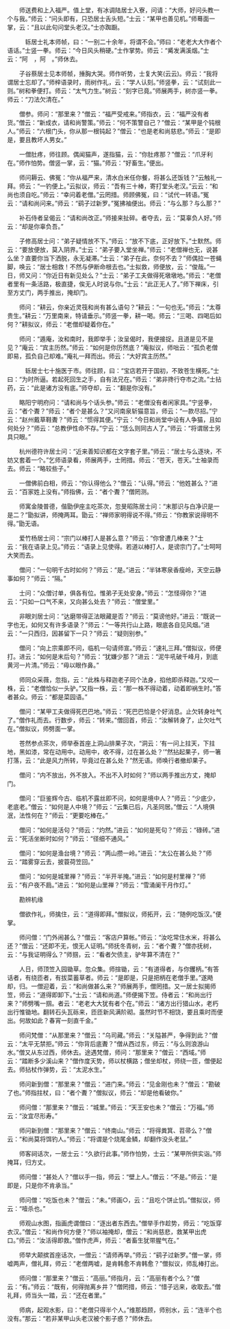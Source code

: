 <!-- { "loadSidebar": true } -->
　　师送费和上入福严。值上堂，有冰调陆居士入寮，问请：“大师，好问头教一个与我。”师云：“问头即有，只恐居士舌头短。”士云：“某甲也善见机。”师蓦面一掌，云：“且以此句问堂头老汉。”士亦踟蹰。

　　　轹居士礼本师帧，曰：“一别二十余年，将谓不会。”师曰：“老老大大作者个语话。”士竖一拳。师云：“今日风头稍硬。”士作掌势。师云：“觱发满溪烟。”士云：“阿　，阿　。”师休去。

　　子谷蔡居士见本师帧，捶胸大哭。师作听势，士复大笑(云云)。师云：“我将谓居士忘却了。”师梓语录时，雨树作礼，云：“学人认刻。”师竖拳，云：“试刻此一则。”树和拳便打。师云：“太气力生。”树云：“刻字已竟。”师展两手，树亦竖一拳。师云：“刀法欠清在。”

　　僧参。师问：“那里来？”僧云：“福严受戒来。”师指衣，云：“福严没有者货。”僧云：“新成衣，请和尚警策。”师云：“何不策警自己？”僧云：“某甲是个钝根人。”师云：“六根门头，你从那一根钝起？”僧云：“也是老和尚慈悲。”师云：“是即是，要且教坏人男女。”

　　一僧肚疼，师往顾。偶闻猫声，遂指猫，云：“你肚疼那？”僧云：“爪牙利在。”师作怕势。僧竖一掌，云：“猫。”师云：“好畜生。”便出。

　　师问耨云、佛冤：“你从福严来，清水白米任你餐，将甚么还饭钱？”云触礼一拜。师云：“一钓便上。”云拟议，师云：“吾有三十棒，寄打堂头老汉。”云云：“和尚也须自吃。”师云：“幸问着老僧。”云罔措。师顾佛冤，曰：“试代一转语。”冤云：“请和尚问来。”师云：“鹞子过新罗。”冤拂袖便出。师云：“与么那？与么那？”

　　补石侍者呈偈云：“请和尚改正。”师接来扯碎。者夺去，云：“莫辜负人好。”师云：“却是你辜负吾。”

　　子修高居士问：“弟子疑情放不下。”师云：“放不下底，正好放下。”士默然。师云：“要放便放，莫入阴界。”士云：“弟子要入堂坐禅。”师云：“老僧禅也无，说甚么坐？直要你当下洒脱，永无凝滞。”士云：“弟子在此，奈何不去？”师偶拉一苍蝇脚，唤云：“居士相救！不然与伊断命根去也。”士拟救，师便放，云：“俊哉。”一日，师又问：“你近日有新见处么？”士云：“弟子工夫做得死墩墩地。”师云：“老僧者里有一条活路，极直捷，俟无人时说与你。”士云：“此正无人了。”师下禅床，引至方丈门，两手推出，掩却门。

　　师问：“耕云，你亲近灵筏和尚有甚么语句？”耕云：“一句也无。”师云：“太尊贵生。”耕云：“万里南来，特请垂示。”师竖一拳，耕一喝。师云：“三喝、四喝后如何？”耕拟议，师云：“老僧却疑着你在。”

　　师问：“遁庵，汝和南时，我即举手；汝呈偈时，我便接捉。且道是见不是见？”庵云：“宾主历然。”师云：“如何是你历然底？”庵拟议，师咄云：“孤负老僧即易，孤负自己却难。”庵礼一拜而出。师云：“大好宾主历然。”

　　　轹居士七十施医于市。师往顾，曰：“宝店若开于国初，不致苍生横死。”士曰：“为时所逼。若起死回生之手，自有法兄在。”师云：“弟非搀行夺市之流。”士拈药，云：“此是诸方没有底。”师夺却，云：“翻是你没有。”

　　略阳宁明府问：“请和尚与个话头参。”师云：“老僧没有者闲家具。”宁竖拳，云：“者个聻？”师云：“者个是甚么？”又问南泉斩猫意旨，师云：“一款尽招。”宁云：“赵州戴草鞋聻？”师云：“惯得其便。”宁云：“今日和尚堂中设有人争猫，且如何处分？”师云：“总教伊性命不存。”宁云：“恁么则同古人了。”师云：“将谓居士另具只眼。”

　　杭州德符许居士问：“近来善知识都在文字套子里。”师云：“居士与么逐块，不妨又套着一个。”乞师语录看，师展两手，士罔措。师云：“苍天，苍天。”士袖录而去。师云：“略较些子。”

　　一僧佛前白相，师云：“你认得他么？”僧云：“认得。”师云：“他姓甚么？”进云：“百家姓上没有。”师指佛，云：“者个聻？”僧罔测。

　　师寓金陵普德，偕勖伊座主吃茶次，忽旻昭陈居士问：“末那识与白净识是一是二？”勖拟讲，师掩两耳。勖云：“禅师家明得说不得。”师云：“你教家说得明不得。”勖无语。

　　爱竹杨居士问：“宗门以棒打人是甚么意？”师云：“你曾遭几棒来？”士云：“我在语录上见。”师云：“语录上见使得。若道以棒打人，是谤宗门了。”士呵呵大笑而去。

　　僧问：“一句明千古时如何？”师云：“是。”进云：“半钵寒泉香瘦岭，天空云静事如何？”师云：“隔。”

　　士问：“众僧讨单，俱各有位。惟弟子无处安身。”师云：“怎怪得你？”进云：“只如一口气不来，又向甚么处去？”师云：“僧堂里。”

　　非眼刘居士问：“达磨带得正法眼藏是否？”师云：“莫谤他好。”进云：“既说一字也无，如何又有许多语录？”师云：“一等共行山上路，眼底各自见风烟。”进云：“一只西归，因甚留下一只？”师云：“疑则别参。”

　　僧问：“向上宗乘即不问，临机一句请师宣。”师云：“速礼三拜。”僧拟议，师便打。进云：“如何是末后句？”师云：“犹嫌少那？”进云：“泥牛吼破千峰月，到底黄河一片清。”师云：“毋以眼作鼻。”

　　师同众采薇，忽指，云：“此株与释迦老子同个法身，掐他即杀释迦。”又咬一株，云：“老僧恰似一头驴。”又指一株，云：“那一株不得动着，动着即祸生时。”答者甚众。师云：“都是菜园语。”

　　僧问：“某甲工夫做得死巴巴地。”师云：“死巴巴恰是个好消息。止欠转身吐气了。”僧作礼而去。行数步，师云：“转来。”僧回首，师云：“汝解转身了，止欠吐气在。”僧拟议，师劈面一掌。

　　苍然参点茶次，师举泰首座上洞山排果子次，“洞云：‘有一问上拄天，下拄地，黑如漆，常在动用中。动用中，收不得，过在甚么处？’”然拈起果子，师一箸打落，云：“此是风力所转，毕竟过在甚么处？”然无语。师唤行者撤却果子。

　　僧问：“内不放出，外不放入。不出不入时如何？”师以两手推出方丈，掩却门。

　　僧问：“巨鉴辉今古、临机不露丝即不问，如何是境中人？”师云：“少底少，老底老。”僧云：“如何是人中境？”师云：“云集已后，凡圣同居。”僧云：“人境俱泯，法性何在？”师云：“更要吃棒在。”

　　僧问：“如何是活句？”师云：“灼然。”进云：“如何是死句？”师云：“碌砖。”进云：“死活坐断时如何？”师云：“径细不通风。”

　　僧问：“如何是渔台境？”师云：“两山攒一岭。”进云：“太公在甚么处？”师云：“踏雾穿云去，披蓑荷笠回。”

　　僧问：“如何是城里禅？”师云：“半开半掩。”进云：“如何是村里禅？”师云：“有户夜不扃。”进云：“如何是山里禅？”师云：“雪涌阑干月作灯。”

　　勘辨机缘

　　僧欲作礼，师擒住，云：“道得即拜。”僧拟议，师拓开，云：“随例吃饭汉。”便掌。

　　师问僧：“门外闹甚么？”僧云：“客店户算帐。”师云：“汝吃常住水米，将甚么还？”僧云：“还即不无，恨无人证明。”师抚冬青树，云：“者个聻？”僧亦抚树，云：“与我证明得么？”师掴，云：“看者欠债主，驴年算不清在？”

　　人日，师顶笠入园锄草。忽众集。师揎锄，云：“有道得者，与你钁柄。”有答话者，有绕匝者，有拔菜蓄草者。师云：“是即是，只是把柄在老僧手里。”遂飏却，归。一僧迎着，云：“和尚做甚么来？”师展两手，僧罔措。又一居士拟揭师笠，师云：“道得即卸下。”士云：“请和尚道。”师便揭下笠。侍者云：“和尚出行来？”师劈嘴一掴。者云：“老老大大犹有者个在。”师云：“诸方出行猎山水，老朽出行惟锄地。翻转石头瓦砾来，匝匝新风满阶砌。虽然时节不相饶，要且乘时而便出。何故如此？春宵一刻直千金。”

　　师问梵僧：“从那里来？”僧云：“乌司藏。”师云：“关隘甚严，争得到此？”僧云：“太平无禁拒。”师云：“你背后底聻？”僧从西过东，师云：“与么则浪游山水。”僧又从东过西，师休去。途遇梵僧，师问：“那里来？”僧云：“西域。”师云：“踏断多少溪山来？”僧作度天势，师以杖横路；僧坐却杖，师绕一匝，僧便起去。师拈杖作弹势，云：“太泥水生。”

　　师问新到僧：“那里来？”僧云：“进门来。”师云：“见金刚也未？”僧云：“勘破了也。”师指拄杖，曰：“者个聻？”僧拟议，师云：“却是他看破你。”

　　师问僧：“那里来？”僧云：“城里。”师云：“天王安也未？”僧云：“万福。”师云：“汝宜尽形寿。”

　　师问新到僧：“那里来？”僧云：“终南山。”师云：“将得粪箕、苕帚么？”僧云：“和尚莫将饵钓人。”师云：“将谓是个烧尾金鳞，却翻作没头老鼠。”

　　师客祠话次，一居士云：“久欲行此事。”师作怕势，士云：“某甲所供实诣。”师掩耳，归方丈。

　　师问僧：“甚处人？”僧以手一指，师云：“壁上人。”僧云：“不是。”师云：“是即是，只是你不肯承当。”

　　师问僧：“吃饭也未？”僧云：“未。”师画○，云：“且吃个饼止饥。”僧拟议，师云：“噎杀也。”

　　师观山水图，指画虎谓僧曰：“逐出者东西去。”僧举手作趁势，师云：“吃饭穿衣汉。”僧云：“和尚作何方便？”师以袖掩却，僧云：“和尚慈悲，救某甲出虎口。”师云：“汝活得即救。”僧作虎声，师云：“者畜生犹带腥气在。”

　　师举大颠摈首座话次，一僧云：“请师再举。”师云：“鹞子过新罗。”僧一掌，师嘘两声，僧礼拜，师云：“老僧两嘘，是肯韩愈不肯韩愈？”僧拟议，师乱棒打出。

　　师问僧：“那里来？”僧云：“高丽。”师指月，云：“高丽有者个么？”僧云：“有。”师云：“既有，何得抛离乡井？”僧罔措，师云：“惜子远来，收取去。”僧礼拜，师当头一踏，云：“还在者里。”

　　师病，起观水影，曰：“老僧只得半个人。”维那趋顾，师别水，云：“连半个也没有。”那云：“若非某甲山头老汉被个影子惑？”师休去。

